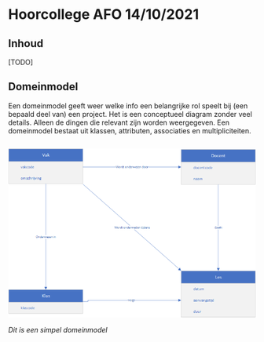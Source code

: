 # Hoorcollege AFO 14/10/2021

## Inhoud

[TODO]

## Domeinmodel

Een domeinmodel geeft weer welke info een belangrijke rol speelt bij (een bepaald deel van) een project. Het is een conceptueel diagram zonder veel details. Alleen de dingen die relevant zijn worden weergegeven. Een domeinmodel bestaat uit klassen, attributen, associaties en multipliciteiten.

```ad-

```

![domeinmodel-basic](../../assets/afo/2021-10-14/domeinmodel-basic.png)

*Dit is een simpel domeinmodel*

